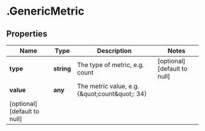 # .GenericMetric

## Properties
Name | Type | Description | Notes
------------ | ------------- | ------------- | -------------
**type** | **string** | The type of metric, e.g. count | [optional] [default to null]
**value** | **any** | The metric value, e.g. {\&quot;count\&quot;: 34}
 | [optional] [default to null]


